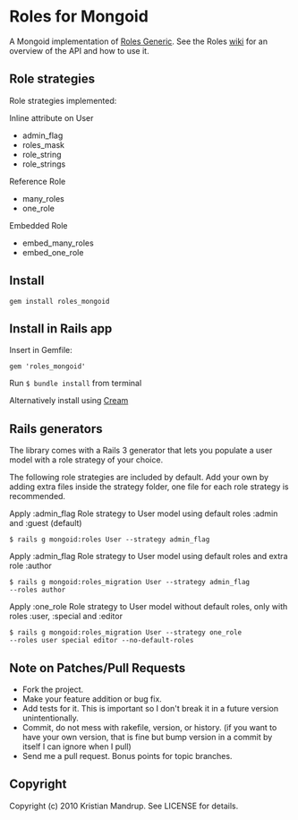 # Roles for Mongoid

A Mongoid implementation of [Roles Generic](http://github.com/kristianmandrup/roles_generic). 
See the Roles [wiki](http://github.com/kristianmandrup/roles_generic/wiki) for an overview of the API and how to use it.

## Role strategies

Role strategies implemented:

Inline attribute on User

* admin_flag
* roles_mask
* role_string
* role_strings

Reference Role

* many_roles
* one_role

Embedded Role

* embed_many_roles
* embed_one_role

## Install

<code>gem install roles_mongoid</code>

## Install in Rails app

Insert in Gemfile:

<code>gem 'roles_mongoid'</code>

Run <code>$ bundle install</code> from terminal

Alternatively install using [Cream](http://github.com/kristianmandrup/cream)

## Rails generators

The library comes with a Rails 3 generator that lets you populate a user model with a role strategy of your choice. 

The following role strategies are included by default. Add your own by adding extra files inside the strategy folder, one file for each role strategy is recommended.

Apply :admin_flag Role strategy to User model using default roles :admin and :guest (default)

<code>$ rails g mongoid:roles User --strategy admin_flag</code>

Apply :admin_flag Role strategy to User model using default roles and extra role :author

<code>$ rails g mongoid:roles_migration User --strategy admin_flag --roles author</code>

Apply :one_role Role strategy to User model without default roles, only with roles :user, :special and :editor

<code>$ rails g mongoid:roles_migration User --strategy one_role --roles user special editor --no-default-roles</code> 

## Note on Patches/Pull Requests
 
* Fork the project.
* Make your feature addition or bug fix.
* Add tests for it. This is important so I don't break it in a
  future version unintentionally.
* Commit, do not mess with rakefile, version, or history.
  (if you want to have your own version, that is fine but bump version in a commit by itself I can ignore when I pull)
* Send me a pull request. Bonus points for topic branches.

## Copyright

Copyright (c) 2010 Kristian Mandrup. See LICENSE for details.
